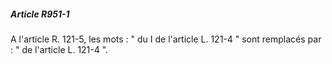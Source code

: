 ##### Article R951-1

A l'article R. 121-5, les mots : " du I de l'article L. 121-4 " sont remplacés par : " de l'article L. 121-4 ".

